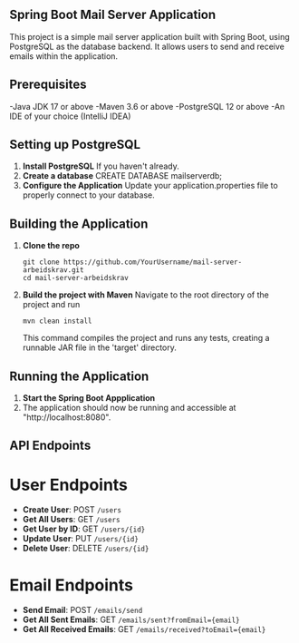 ## Spring Boot Mail Server Application

This project is a simple mail server application built with Spring Boot,
using PostgreSQL as the database backend. It allows users to send and receive emails
within the application.

## Prerequisites
-Java JDK 17 or above
-Maven 3.6 or above
-PostgreSQL 12 or above
-An IDE of your choice (IntelliJ IDEA)

## Setting up PostgreSQL
1. **Install PostgreSQL** If you haven't already.
2. **Create a database** CREATE DATABASE mailserverdb;
3. **Configure the Application** Update your application.properties file to
    properly connect to your database.

## Building the Application
1. **Clone the repo**
    ```
    git clone https://github.com/YourUsername/mail-server-arbeidskrav.git
    cd mail-server-arbeidskrav
    ```
2. **Build the project with Maven**
    Navigate to the root directory of the project and run
    ```
    mvn clean install
    ```
   This command compiles the project and runs any tests, creating a runnable JAR file in the 'target' directory.

## Running the Application
1. **Start the Spring Boot Appplication**
2. The application should now be running and accessible at "http://localhost:8080".

## API Endpoints

# User Endpoints

- **Create User**: POST `/users`
- **Get All Users**: GET `/users`
- **Get User by ID**: GET `/users/{id}`
- **Update User**: PUT `/users/{id}`
- **Delete User**: DELETE `/users/{id}`

# Email Endpoints

- **Send Email**: POST `/emails/send`
- **Get All Sent Emails**: GET `/emails/sent?fromEmail={email}`
- **Get All Received Emails**: GET `/emails/received?toEmail={email}`








